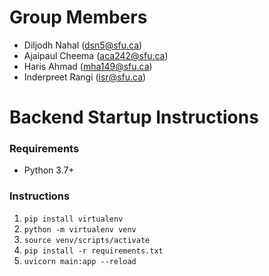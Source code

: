# Group Members
- Diljodh Nahal (dsn5@sfu.ca)
- Ajaipaul Cheema (aca242@sfu.ca)
- Haris Ahmad (mha149@sfu.ca)
- Inderpreet Rangi (isr@sfu.ca)

# Backend Startup Instructions

### Requirements
- Python 3.7+

### Instructions
1. `pip install virtualenv`
2. `python -m virtualenv venv`
3. `source venv/scripts/activate`
4. `pip install -r requirements.txt`
5. `uvicorn main:app --reload`